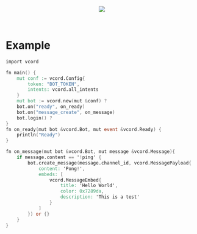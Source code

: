 <p align="center">
  	<img src="https://cdn.discordapp.com/attachments/855366345666854993/941699353284845578/Untitled_design.png">
</p>
</br>
 
# Example
  
```v
import vcord

fn main() {
	mut conf := vcord.Config{
		token: "BOT_TOKEN",
		intents: vcord.all_intents
	}
	mut bot := vcord.new(mut &conf) ?
	bot.on("ready", on_ready)
	bot.on("message_create", on_message)
	bot.login() ?
}
fn on_ready(mut bot &vcord.Bot, mut event &vcord.Ready) {
  	println("Ready")
}

fn on_message(mut bot &vcord.Bot, mut message &vcord.Message){
    if message.content == '!ping' {
        bot.create_message(message.channel_id, vcord.MessagePayload{
            content: 'Pong!',
            embeds: [
                vcord.MessageEmbed{
                    title: 'Hello World',
                    color: 0x7289da,
                    description: 'This is a test'
                }
            ]
        }) or {}
    }
}
```